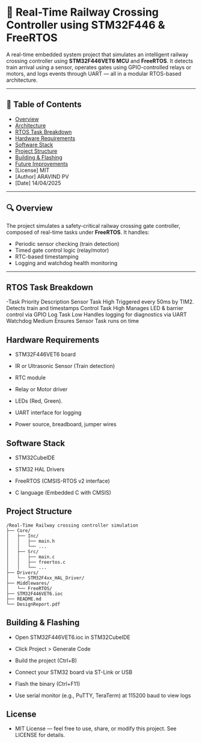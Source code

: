 # 🚦 Real-Time Railway Crossing Controller using STM32F446 & FreeRTOS

A real-time embedded system project that simulates an intelligent railway crossing controller using **STM32F446VET6 MCU** and **FreeRTOS**. It detects train arrival using a sensor, operates gates using GPIO-controlled relays or motors, and logs events through UART — all in a modular RTOS-based architecture.

---

## 📌 Table of Contents

- [Overview](#overview)
- [Architecture](#architecture)
- [RTOS Task Breakdown](#rtos-task-breakdown)
- [Hardware Requirements](#hardware-requirements)
- [Software Stack](#software-stack)
- [Project Structure](#project-structure)
- [Building & Flashing](#building--flashing)
- [Future Improvements](#future-improvements)
- [License] MIT
- [Author] ARAVIND PV
- [Date] 14/04/2025

---

## 🔍 Overview

The project simulates a safety-critical railway crossing gate controller, composed of real-time tasks under **FreeRTOS**. It handles:

- Periodic sensor checking (train detection)
- Timed gate control logic (relay/motor)
- RTC-based timestamping
- Logging and watchdog health monitoring

---


## RTOS Task Breakdown
-Task	Priority	Description
    Sensor Task	High	Triggered every 50ms by TIM2. Detects train and timestamps
    Control Task	High	Manages LED & barrier control via GPIO
    Log Task	Low	Handles logging for diagnostics via UART
    Watchdog	Medium	Ensures Sensor Task runs on time
## Hardware Requirements
- STM32F446VET6 board

- IR or Ultrasonic Sensor (Train detection)

- RTC module 

- Relay or Motor driver 

- LEDs (Red, Green).

- UART interface for logging

- Power source, breadboard, jumper wires

## Software Stack
- STM32CubeIDE

- STM32 HAL Drivers

- FreeRTOS (CMSIS-RTOS v2 interface)

- C language (Embedded C with CMSIS)

## Project Structure

    /Real-Time Railway crossing controller simulation
    ├── Core/
    │   ├── Inc/
    │   │   ├── main.h
    │   │   └── ...
    │   ├── Src/
    │   │   ├── main.c
    │   │   ├── freertos.c
    │   │   └── ...
    ├── Drivers/
    │   └── STM32F4xx_HAL_Driver/
    ├── Middlewares/
    │   └── FreeRTOS/
    ├── STM32F446VET6.ioc
    ├── README.md
    └── DesignReport.pdf
## Building & Flashing

- Open STM32F446VET6.ioc in STM32CubeIDE

- Click Project > Generate Code

- Build the project (Ctrl+B)

- Connect your STM32 board via ST-Link or USB

- Flash the binary (Ctrl+F11)

- Use serial monitor (e.g., PuTTY, TeraTerm) at 115200 baud to view logs


## License
- MIT License — feel free to use, share, or modify this project. See LICENSE for details.